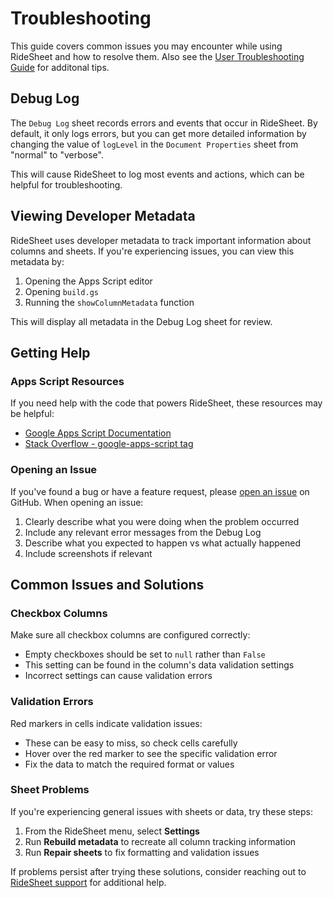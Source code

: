 # Troubleshooting

This guide covers common issues you may encounter while using RideSheet and how to resolve them. Also see the [User Troubleshooting Guide](../user-guide/troubleshooting.md) for additonal tips.

## Debug Log

The `Debug Log` sheet records errors and events that occur in RideSheet. By default, it only logs errors, but you can get more detailed information by changing the value of `logLevel` in the `Document Properties` sheet from "normal" to "verbose".

This will cause RideSheet to log most events and actions, which can be helpful for troubleshooting.

## Viewing Developer Metadata 

RideSheet uses developer metadata to track important information about columns and sheets. If you're experiencing issues, you can view this metadata by:

1. Opening the Apps Script editor
2. Opening `build.gs`
3. Running the `showColumnMetadata` function

This will display all metadata in the Debug Log sheet for review.

## Getting Help

### Apps Script Resources

If you need help with the code that powers RideSheet, these resources may be helpful:

- [Google Apps Script Documentation](https://developers.google.com/apps-script)
- [Stack Overflow - google-apps-script tag](https://stackoverflow.com/questions/tagged/google-apps-script)

### Opening an Issue

If you've found a bug or have a feature request, please [open an issue](https://github.com/full-path/ridesheet/issues/new) on GitHub. When opening an issue:

1. Clearly describe what you were doing when the problem occurred
2. Include any relevant error messages from the Debug Log
3. Describe what you expected to happen vs what actually happened
4. Include screenshots if relevant

## Common Issues and Solutions

### Checkbox Columns

Make sure all checkbox columns are configured correctly:

- Empty checkboxes should be set to `null` rather than `False`
- This setting can be found in the column's data validation settings
- Incorrect settings can cause validation errors

### Validation Errors

Red markers in cells indicate validation issues:

- These can be easy to miss, so check cells carefully
- Hover over the red marker to see the specific validation error
- Fix the data to match the required format or values

### Sheet Problems

If you're experiencing general issues with sheets or data, try these steps:

1. From the RideSheet menu, select **Settings**
2. Run **Rebuild metadata** to recreate all column tracking information
3. Run **Repair sheets** to fix formatting and validation issues

If problems persist after trying these solutions, consider reaching out to [RideSheet support](../user-guide/getting-help.md) for additional help.
